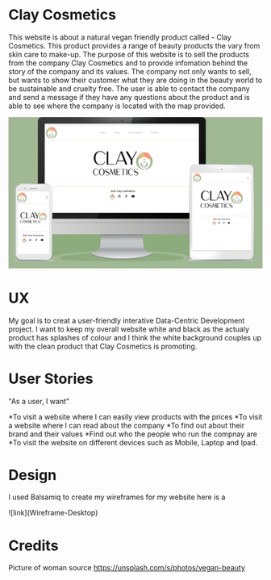 # Clay Cosmetics

<p>
This website is about a natural vegan friendly product called - Clay Cosmetics.
This product provides a range of beauty products the vary from skin care to make-up.
The purpose of this website is to sell the products from the company Clay Cosmetics and to provide 
infomation behind the story of the company and its values. The company not only wants to sell, but wants
to show their customer what they are doing in the beauty world to be sustainable and cruelty free.
The user is able to contact the company and send a message if they have any questions about the product and 
is able to see where the company is located with the map provided.
</p>

<p align="center">
    <img src="assets/images/Website-mock-up.jpg" alt="logo">
</p>


# UX
<p>
My goal is to creat a user-friendly interative Data-Centric Development project. I want to keep my overall website
white and black as the actualy product has splashes of colour and I think the white background couples
up with the clean product that Clay Cosmetics is promoting.

</p>

# User Stories

"As a user, I want"

*To visit a website where I can easily view products with the prices
*To visit a website where I can read about the company 
*To find out about their brand and their values
*Find out who the people who run the compnay are
*To visit the website on different devices such as Mobile, Laptop and Ipad. 

# Design

<p> I used Balsamiq to create my wireframes for my website here is a
</p>
![link](Wireframe-Desktop)

# Credits
Picture of woman source https://unsplash.com/s/photos/vegan-beauty




